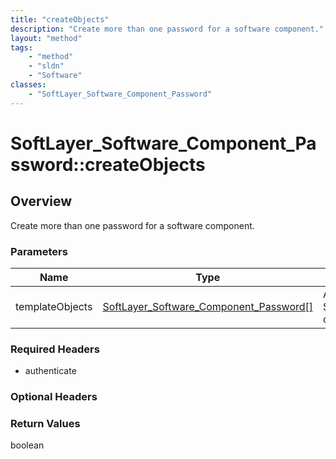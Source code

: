 ```yaml
---
title: "createObjects"
description: "Create more than one password for a software component."
layout: "method"
tags:
    - "method"
    - "sldn"
    - "Software"
classes:
    - "SoftLayer_Software_Component_Password"
---
```

# SoftLayer_Software_Component_Password::createObjects
## Overview 
Create more than one password for a software component. 

### Parameters 
|Name | Type | Description |
| --- | --- | --- |
|templateObjects| <a href='/reference/datatypes/SoftLayer_Software_Component_Password'>SoftLayer_Software_Component_Password[] </a>| An array of SoftLayer_Software_Component_Password objects that you wish to create.|


### Required Headers
* authenticate

### Optional Headers

### Return Values
boolean

